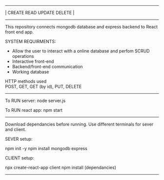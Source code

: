   _________________________
| CREATE READ UPDATE DELETE |
 __________________________


This repository connects mongodb database and express backend to React front end app.

SYSTEM REQUIRMENTS: 
- Allow the user to interact with a online database and perfom SCRUD operations
- Interactive front-end
- Backend/front-end communication
- Working database

HTTP methods used  
POST, GET, GET (by id), PUT, DELETE

------------------
To RUN server:
node server.js

To RUN react app:
npm start

------------------

Download dependancies before running.
Use different terminals for sever and client.

SEVER setup: 

npm init -y
npm install mongodb express

CLIENT setup:

npx create-react-app client
npm install (dependancies)

--------------------------------
